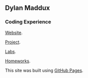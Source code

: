 ## Dylan Maddux

### Coding Experience
[Website](https://pages.github.com/).

[Project](https://pages.github.com/).

[Labs](https://pages.github.com/).

[Homeworks](https://pages.github.com/).

This site was built using [GitHub Pages](https://pages.github.com/).
